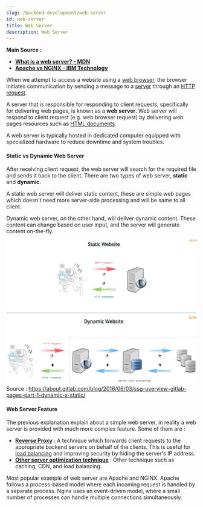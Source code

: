 ```yaml
---
slug: /backend-development/web-server
id: web-server
title: Web Server
description: Web Server
---
```


**Main Source :**

- **[What is a web server? - MDN](https://developer.mozilla.org/en-US/docs/Learn/Common_questions/Web_mechanics/What_is_a_web_server)**
- **[Apache vs NGINX - IBM Technology](https://youtu.be/9nyiY-psbMs?si=awdYABj62-vySNKk)**

When we attempt to access a website using a [web browser](/internet-and-web/web-browser), the browser initiates communication by sending a message to a [server](/computer-networking/server) through an [HTTP request](/computer-networking/http-https).

A server that is responsible for responding to client requests, specifically for delivering web pages, is known as a **web server**. Web server will respond to client request (e.g. web browser request) by delivering web pages resources such as [HTML documents](/internet-and-web/html).

A web server is typically hosted in dedicated computer equipped with specialized hardware to reduce downtime and system troubles.

#### Static vs Dynamic Web Server

After receiving client request, the web server will search for the required file and sends it back to the client. There are two types of web server, **static** and **dynamic**.

A static web server will deliver static content, these are simple web pages which doesn't need more server-side processing and will be same to all client.

Dynamic web server, on the other hand, will deliver dynamic content. These content can change based on user input, and the server will generate content on-the-fly.

![Comparison between static and dynamic web server](./static-dynamic-web-server.png)  
Source : https://about.gitlab.com/blog/2016/06/03/ssg-overview-gitlab-pages-part-1-dynamic-x-static/

#### Web Server Feature

The previous explanation explain about a simple web server, in reality a web server is provided with much more complex feature. Some of them are :

- **[Reverse Proxy](/computer-networking/proxy#reverse-proxy)** : A technique which forwards client requests to the appropriate backend servers on behalf of the clients. This is useful for [load balancing](/computer-networking/server#server-optimization) and improving security by hiding the server's IP address.
- **[Other server optimization technique](/computer-networking/server#server-optimization)** : Other technique such as caching, CDN, and load balancing.

Most popular example of web server are Apache and NGINX. Apache follows a process-based model where each incoming request is handled by a separate process. Nginx uses an event-driven model, where a small number of processes can handle multiple connections simultaneously.
